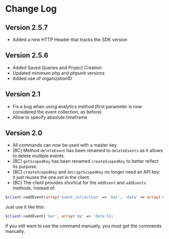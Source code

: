 Change Log
==========

Version 2.5.7
-------------
* Added a new HTTP Header that tracks the SDK version

Version 2.5.6
-------------
* Added Saved Queries and Project Creation
* Updated minimum php and phpunit versions
* Added use of organizationID

Version 2.1
-----------

* Fix a bug when using analytics method (first parameter is now considered the event collection, as before)
* Allow to specify absolute timeframe

Version 2.0
-----------

* All commands can now be used with a master key.
* [BC] Method `deleteEvent` has been renamed to `deleteEvents` as it allows to delete multiple events.
* [BC] `getScopedKey` has been renamed `createScopedKey` to better reflect its purpose.
* [BC] `createScopedKey` and `decryptScopedKey` no longer need an API key: it just reuses the one set in the client.
* [BC] The client provides shortcut for the `addEvent` and `addEvents` methods. Instead of:

```php
$client->addEvent(array('event_collection' => 'bar', 'data' => array('my' => 'data')));
```

Just use it like this:

```php
$client->addEvent('bar', array('my' => 'data'));
```

If you still want to use the command manually, you must get the commands manually.
